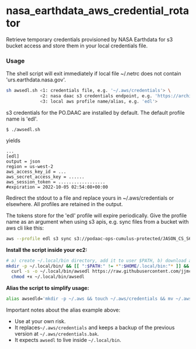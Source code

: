 # nasa_earthdata_aws_credential_rotator
Retrieve temporary credentials provisioned by NASA Earthdata for s3 bucket access and store them in your local credentials file.

### Usage

The shell script will exit immediately if local file ~/.netrc does not contain 'urs.earthdata.nasa.gov'.

```bash
sh awsedl.sh <1: credentials file, e.g. '~/.aws/credentials'> \
             <2: nasa daac s3 credentials endpoint, e.g. 'https://archive.podaac.earthdata.nasa.gov/s3credentials'> \
             <3: local aws profile name/alias, e.g. 'edl'>
```
s3 credentials for the PO.DAAC are installed by default. The default profile name is 'edl'.
```
$ ./awsedl.sh
```

yields

```
...
[edl]
output = json
region = us-west-2
aws_access_key_id = ...
aws_secret_access_key = ......
aws_session_token = ..................
#expiration = 2022-10-05 02:54:08+00:00
```

Redirect the stdout to a file and replace yours in ~/.aws/credentials or elsewhere. All profiles are retained in the output.

The tokens store for the 'edl' profile will expire periodically. Give the profile name as an argument when using s3 apis, e.g. sync files from a bucket with aws cli like this:

```bash
aws --profile edl s3 sync s3://podaac-ops-cumulus-protected/JASON_CS_S6A_L2_ALT_LR_STD_OST_NRT_F/ ./
```

**Install the script inside your ec2:**

```bash
# a) create ~/.local/bin directory, add it to user $PATH, b) download awsedl script, and c) make it executable:
mkdir -p ~/.local/bin/ && [[ ":$PATH:" != *":$HOME/.local/bin:"* ]] && PATH="$HOME/.local/bin:${PATH}" && \
  curl -s -o ~/.local/bin/awsedl https://raw.githubusercontent.com/jjmcnelis/nasa_earthdata_aws_credential_rotator/main/awsedl.sh && \
  chmod +x ~/.local/bin/awsedl
```

**Alias the script to simplify usage:**

```bash
alias awsedld='mkdir -p ~/.aws && touch ~/.aws/credentials && mv ~/.aws/credentials ~/.aws/credentials.bak && sh ~/.local/bin/awsedl ~/.aws/credentials.bak > ~/.aws/credentials && echo "$(grep edl ~/.aws/credentials -A 6 | grep expiration)"'
```

Important notes about the alias example above:
* Use at your own risk. 
* It replaces`~/.aws/credentials` and keeps a backup of the previous version at `~/.aws/credentials.bak`.
* It expects `awsedl` to live inside `~/.local/bin`.
